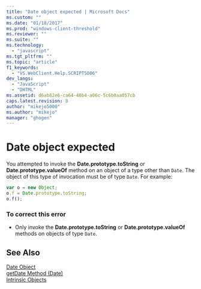 ```yaml
---
title: "Date object expected | Microsoft Docs"
ms.custom: ""
ms.date: "01/18/2017"
ms.prod: "windows-client-threshold"
ms.reviewer: ""
ms.suite: ""
ms.technology: 
  - "javascript"
ms.tgt_pltfrm: ""
ms.topic: "article"
f1_keywords: 
  - "VS.WebClient.Help.SCRIPT5006"
dev_langs: 
  - "JavaScript"
  - "DHTML"
ms.assetid: d6ab82e6-ca64-46b4-a06c-5c6b0aa057cb
caps.latest.revision: 8
author: "mikejo5000"
ms.author: "mikejo"
manager: "ghogen"
---
```

# Date object expected
You attempted to invoke the **Date.prototype.toString** or **Date.prototype.valueOf** method on an object of a type other than `Date`. The object of this type of invocation must be of type `Date`. For example:  
  
```javascript  
var o = new Object;  
o.f = Date.prototype.toString;  
o.f();  
```  
  
### To correct this error  
  
-   Only invoke the **Date.prototype.toString** or **Date.prototype.valueOf** methods on objects of type `Date`.  
  
## See Also  
 [Date Object](../../javascript/reference/date-object-javascript.md)   
 [getDate Method (Date)](../../javascript/reference/getdate-method-date-javascript.md)   
 [Intrinsic Objects](../../javascript/intrinsic-objects-javascript.md)